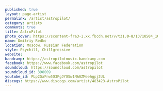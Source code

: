 ```yaml
---
published: true
layout: page-artist
permalink: /artist/astropilot/
category: artists
comments: true
title: AstroPilot
photo_cover: https://scontent-fra3-1.xx.fbcdn.net/v/t31.0-8/13710504_10157107173710150_5930072770646718552_o.jpg?oh=c8c3968ec1ccbd47479e98c2a762fb87&oe=5975AB08
name: Dmitriy Redko
location: Moscow, Russian Federation
style: Psychill, Chillgressive
website: 
bandcamp: https://astropilotmusic.bandcamp.com
facebook: https://www.facebook.com/astropilot
soundcloud: https://soundcloud.com/astropilot
soundcloud_id: 398009
youtube_id: PLp2GaPnw5O3PgJYOSw1NAGZMeehgpj2UL
discogs: https://www.discogs.com/artist/483423-AstroPilot
---
```

